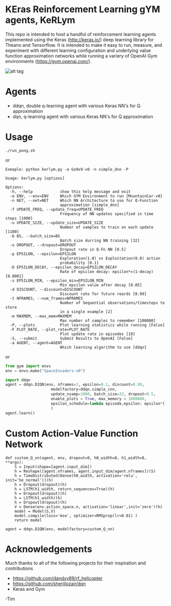 # KEras Reinforcement Learning gYM agents, KeRLym

This repo is intended to host a handful of reinforcement learning agents implemented using the Keras (http://keras.io/) deep learning library for Theano and Tensorflow.
It is intended to make it easy to run, measure, and experiment with different learning configuration and underlying value function approximation networks while running a variery of OpenAI Gym environments (https://gym.openai.com/).

![alt tag](https://pbs.twimg.com/media/Ciq7nJJUYAEB4rK.jpg:large)


# Agents

 - ddqn, double q-learning agent with various Keras NN's for Q approximation
 - dqn, q-learning agent with various Keras NN's for Q approximation

# Usage

```
./run_pong.sh
```

or

```
Exmaple: python kerlym.py -e Go9x9-v0 -n simple_dnn -P

Usage: kerlym.py [options]

Options:
  -h, --help            show this help message and exit
  -e ENV, --env=ENV     Which GYM Environment to run [MountainCar-v0]
  -n NET, --net=NET     Which NN Architecture to use for Q-Function
                        approximation [simple_dnn]
  -f UPDATE_FREQ, --update_freq=UPDATE_FREQ
                        Frequency of NN updates specified in time steps [1000]
  -u UPDATE_SIZE, --update_size=UPDATE_SIZE
                        Number of samples to train on each update [1100]
  -b BS, --batch_size=BS
                        Batch size durring NN training [32]
  -o DROPOUT, --dropout=DROPOUT
                        Dropout rate in Q-Fn NN [0.5]
  -p EPSILON, --epsilon=EPSILON
                        Exploration(1.0) vs Exploitation(0.0) action
                        probability [0.1]
  -D EPSILON_DECAY, --epsilon_decay=EPSILON_DECAY
                        Rate of epsilon decay: epsilon*=(1-decay) [0.0001]
  -s EPSILON_MIN, --epsilon_min=EPSILON_MIN
                        Min epsilon value after decay [0.05]
  -d DISCOUNT, --discount=DISCOUNT
                        Discount rate for future reards [0.99]
  -t NFRAMES, --num_frames=NFRAMES
                        Number of Sequential observations/timesteps to store
                        in a single example [2]
  -m MAXMEM, --max_mem=MAXMEM
                        Max number of samples to remember [100000]
  -P, --plots           Plot learning statistics while running [False]
  -F PLOT_RATE, --plot_rate=PLOT_RATE
                        Plot update rate in episodes [10]
  -S, --submit          Submit Results to OpenAI [False]
  -a AGENT, --agent=AGENT
                        Which learning algorithm to use [ddqn]
```

or

```python
from gym import envs
env = envs.make("SpaceInvaders-v0")

import ddqn
agent = ddqn.D2QN(env, nframes=2, epsilon=0.1, discount=0.99, 
                    modelfactory=ddqn.simple_cnn,
                    update_nsamp=1000, batch_size=32, dropout=0.5, 
                    enable_plots = True, max_memory = 1000000, 
                    epsilon_schedule=lambda episode,epsilon: epsilon*(1-1e-4)
                    )
agent.learn()
```

# Custom Action-Value Function Network

```
def custom_Q_nn(agent, env, dropout=0, h0_width=8, h1_width=8, **args):
    S = Input(shape=[agent.input_dim])
    h = Reshape([agent.nframes, agent.input_dim/agent.nframes])(S)
    h = TimeDistributed(Dense(h0_width, activation='relu', init='he_normal'))(h)
    h = Dropout(dropout)(h)
    h = LSTM(h1_width, return_sequences=True)(h)
    h = Dropout(dropout)(h)
    h = LSTM(h1_width)(h)
    h = Dropout(dropout)(h)
    V = Dense(env.action_space.n, activation='linear',init='zero')(h)
    model = Model(S,V)
    model.compile(loss='mse', optimizer=RMSprop(lr=0.01) )
    return model

agent = ddqn.D2QN(env, modelfactory=custom_Q_nn)

```

# Acknowledgements

Much thanks to all of the following projects for their inspiration and contributions
 - https://github.com/dandxy89/rf_helicopter
 - https://github.com/sherjilozair/dqn
 - Keras and Gym

-Tim
